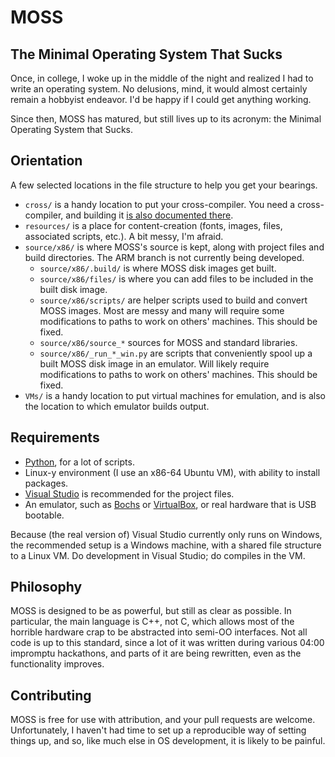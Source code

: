 # MOSS
## The Minimal Operating System That Sucks

Once, in college, I woke up in the middle of the night and realized I had to write an operating
system.  No delusions, mind, it would almost certainly remain a hobbyist endeavor.  I'd be happy
if I could get anything working.

Since then, MOSS has matured, but still lives up to its acronym: the Minimal Operating System
that Sucks.

## Orientation

A few selected locations in the file structure to help you get your bearings.

- `cross/` is a handy location to put your cross-compiler.  You need a cross-compiler, and building
it [is also documented there](cross/README.md).
- `resources/` is a place for content-creation (fonts, images, files, associated scripts, etc.).  A
bit messy, I'm afraid.
- `source/x86/` is where MOSS's source is kept, along with project files and build directories.
The ARM branch is not currently being developed.
  - `source/x86/.build/` is where MOSS disk images get built.
  - `source/x86/files/` is where you can add files to be included in the built disk image.
  - `source/x86/scripts/` are helper scripts used to build and convert MOSS images.  Most are messy
and many will require some modifications to paths to work on others' machines.  This should be
fixed.
  - `source/x86/source_*` sources for MOSS and standard libraries.
  - `source/x86/_run_*_win.py` are scripts that conveniently spool up a built MOSS disk image in an
emulator.  Will likely require modifications to paths to work on others' machines.  This should be
fixed.
- `VMs/` is a handy location to put virtual machines for emulation, and is also the location to
which emulator builds output.

## Requirements

- [Python](https://www.python.org/), for a lot of scripts.
- Linux-y environment (I use an x86-64 Ubuntu VM), with ability to install packages.
- [Visual Studio](https://www.visualstudio.com/) is recommended for the project files.
- An emulator, such as [Bochs](http://bochs.sourceforge.net/) or
[VirtualBox](https://www.virtualbox.org/wiki/VirtualBox), or real hardware that is USB bootable.

Because (the real version of) Visual Studio currently only runs on Windows, the recommended setup
is a Windows machine, with a shared file structure to a Linux VM.  Do development in Visual Studio;
do compiles in the VM.

## Philosophy

MOSS is designed to be as powerful, but still as clear as possible.  In particular, the main
language is C++, not C, which allows most of the horrible hardware crap to be abstracted into
semi-OO interfaces.  Not all code is up to this standard, since a lot of it was written during
various 04:00 impromptu hackathons, and parts of it are being rewritten, even as the functionality
improves.

## Contributing

MOSS is free for use with attribution, and your pull requests are welcome.  Unfortunately, I
haven't had time to set up a reproducible way of setting things up, and so, like much else in
OS development, it is likely to be painful.
